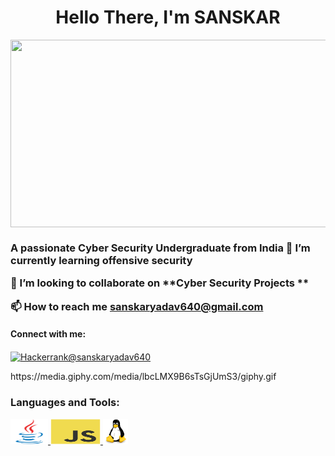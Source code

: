 <h1 align="center">Hello There, I'm SANSKAR</h1>
 <img align="center" width="1200" height="300" src = "https://media.giphy.com/media/pOEbLRT4SwD35IELiQ/giphy.gif" >

<h3 align="left">A passionate Cyber Security Undergraduate from India </h


🌱 I’m currently learning **offensive security**

👯 I’m looking to collaborate on **Cyber Security Projects **

📫 How to reach me **sanskaryadav640@gmail.com**


<h4 align="left">Connect with me:</h4>
<p align="left">
<a href="https://www.hackerrank.com/sanskaryadav640" target="blank"><img align="center" src="" alt="Hackerrank@sanskaryadav640" height="30" width="400" /></a>
</p>
https://media.giphy.com/media/lbcLMX9B6sTsGjUmS3/giphy.gif

<h3 align="left">Languages and Tools:</h3>
<p align="left"> <a href="https://www.java.com" target="_blank" rel="noreferrer"> <img src="https://raw.githubusercontent.com/devicons/devicon/master/icons/java/java-original.svg" alt="java" width="60" height="40"/> </a> <a href="https://developer.mozilla.org/en-US/docs/Web/JavaScript" target="_blank" rel="noreferrer"> <img src="https://raw.githubusercontent.com/devicons/devicon/master/icons/javascript/javascript-original.svg" alt="javascript" width="80" height="40"/> </a> <a href="https://www.linux.org/" target="_blank" rel="noreferrer"> <img src="https://raw.githubusercontent.com/devicons/devicon/master/icons/linux/linux-original.svg" alt="linux" width="40" height="40"/> </a> </p>

